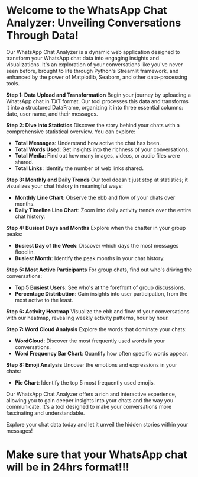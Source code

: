 # Welcome to the WhatsApp Chat Analyzer: Unveiling Conversations Through Data!

Our WhatsApp Chat Analyzer is a dynamic web application designed to transform your WhatsApp chat data into engaging insights and visualizations. It's an exploration of your conversations like you've never seen before, brought to life through Python's Streamlit framework, and enhanced by the power of Matplotlib, Seaborn, and other data-processing tools.

**Step 1: Data Upload and Transformation**
Begin your journey by uploading a WhatsApp chat in TXT format. Our tool processes this data and transforms it into a structured DataFrame, organizing it into three essential columns: date, user name, and their messages. 

**Step 2: Dive into Statistics**
Discover the story behind your chats with a comprehensive statistical overview. You can explore:

- **Total Messages**: Understand how active the chat has been.
- **Total Words Used**: Get insights into the richness of your conversations.
- **Total Media**: Find out how many images, videos, or audio files were shared.
- **Total Links**: Identify the number of web links shared.

**Step 3: Monthly and Daily Trends**
Our tool doesn't just stop at statistics; it visualizes your chat history in meaningful ways:

- **Monthly Line Chart**: Observe the ebb and flow of your chats over months.
- **Daily Timeline Line Chart**: Zoom into daily activity trends over the entire chat history.

**Step 4: Busiest Days and Months**
Explore when the chatter in your group peaks:

- **Busiest Day of the Week**: Discover which days the most messages flood in.
- **Busiest Month**: Identify the peak months in your chat history.

**Step 5: Most Active Participants**
For group chats, find out who's driving the conversations:

- **Top 5 Busiest Users**: See who's at the forefront of group discussions.
- **Percentage Distribution**: Gain insights into user participation, from the most active to the least.

**Step 6: Activity Heatmap**
Visualize the ebb and flow of your conversations with our heatmap, revealing weekly activity patterns, hour by hour.

**Step 7: Word Cloud Analysis**
Explore the words that dominate your chats:

- **WordCloud**: Discover the most frequently used words in your conversations.
- **Word Frequency Bar Chart**: Quantify how often specific words appear.

**Step 8: Emoji Analysis**
Uncover the emotions and expressions in your chats:

- **Pie Chart**: Identify the top 5 most frequently used emojis.

Our WhatsApp Chat Analyzer offers a rich and interactive experience, allowing you to gain deeper insights into your chats and the way you communicate. It's a tool designed to make your conversations more fascinating and understandable.

Explore your chat data today and let it unveil the hidden stories within your messages!

# Make sure that your WhatsApp chat will be in 24hrs format!!!
